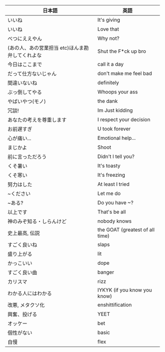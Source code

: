 | 日本語 | 英語 |
| --- | --- |
| いいね | It's giving |
| いいね | Love that |
| べつにええやん | Why not? |
| (あの人、あの営業担当 etc)ほんま勘弁してくれよな | Shut the F*ck up bro |
| 今日はここまで | call it a day |
| だって仕方ないじゃん | don't make me feel bad |
| 間違いないね | definitely |
| ぶっ倒してやる | Whoops your ass |
| やばいやつ(モノ) | the dank |
| 冗談! | Im Just kidding |
| あなたの考えを尊重します | I respect your decision |
| お前遅すぎ | U took forever |
| 心が痛い... | Emotional help... |
| まじかよ | Shoot |
| 前に言っただろう | Didn't I tell you? |
| くそ暑い | It's toasty |
| くそ寒い | It's freezing |
| 努力はした | At least I tried |
| ~ください | Let me do|
| ~ある? | Do you have ~? |
| 以上です | That's be all |
| 神のみぞ知る・しらんけど | nobody knows |
| 史上最高, 伝説 | the GOAT (greatest of all time) |
| すごく良いね | slaps |
| 盛り上がる | lit |
| かっこいい | dope |
| すごく良い曲 | banger |
| カリスマ | rizz |
| わかる人にはわかる | IYKYK (if you know you know) |
| 改悪, メタクソ化 | enshittification |
| 興奮、投げる | YEET |
| オッケー | bet |
| 個性がない | basic |
| 自慢 | flex |